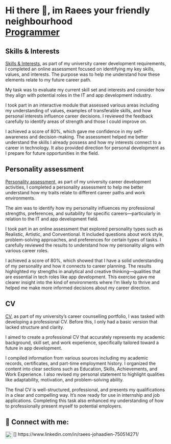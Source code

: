 <h1> Hi there 👋, im Raees your friendly neighbourhood <br/><a href="https://github.com/Raees-J">Programmer</a></h1>

<h2>Skills & Interests</h2>
<a href="https://github.com/Raees-J/Raees-J/blob/main/skills%20and%20interests.PNGG">Skills & Interests,</a>
as part of my university career development requirements, I completed an online assessment focused on identifying my key skills, values, and interests. The purpose was to help me understand how these elements relate to my future career path.

My task was to evaluate my current skill set and interests and consider how they align with potential roles in the IT and app development industry.

I took part in an interactive module that assessed various areas including my understanding of values, examples of transferable skills, and how personal interests influence career decisions. I reviewed the feedback carefully to identify areas of strength and those I could improve on.

I achieved a score of 80%, which gave me confidence in my self-awareness and decision-making. The assessment helped me better understand the skills I already possess and how my interests connect to a career in technology. It also provided direction for personal development as I prepare for future opportunities in the field.

<h2>Personality assessment</h2>
<a href="https://github.com/Raees-J/Raees-J/blob/main/skills%20and%20interests.PNGG">Personality assessment,</a>
as part of my university career development activities, I completed a personality assessment to help me better understand how my traits relate to different career paths and work environments.

The aim was to identify how my personality influences my professional strengths, preferences, and suitability for specific careers—particularly in relation to the IT and app development field.

I took part in an online assessment that explored personality types such as Realistic, Artistic, and Conventional. It included questions about work style, problem-solving approaches, and preferences for certain types of tasks. I carefully reviewed the results to understand how my personality aligns with various career roles.

I achieved a score of 80%, which showed that I have a solid understanding of my personality and how it connects to career planning. The results highlighted my strengths in analytical and creative thinking—qualities that are essential in tech roles like app development. This exercise gave me clearer insight into the kind of environments where I’m likely to thrive and helped me make more informed decisions about my career direction.

<h2>CV</h2>
<a href="https://github.com/Raees-J/Raees-J/blob/main/CV.PNG">CV,</a>
as part of my university’s career counselling portfolio, I was tasked with developing a professional CV. Before this, I only had a basic version that lacked structure and clarity.

I aimed to create a professional CV that accurately represents my academic background, skill set, and work experience, specifically tailored toward a future in app development.

I compiled information from various sources including my academic records, certificates, and part-time employment history. I organized the content into clear sections such as Education, Skills, Achievements, and Work Experience. I also revised my personal statement to highlight qualities like adaptability, motivation, and problem-solving ability.

The final CV is well-structured, professional, and presents my qualifications in a clear and compelling way. It’s now ready for use in internship and job applications. Completing this task also enhanced my understanding of how to professionally present myself to potential employers.



<h2> 🤳 Connect with me:</h2>
[<img align="left" alt="JoshMadakor | LinkedIn" width="22px" src="https://cdn.jsdelivr.net/npm/simple-icons@v3/icons/linkedin.svg" />]
https://www.linkedin.com/in/raees-johaadien-750514271/

<!--
**Raees-J/Raees-J** is a ✨ _special_ ✨ repository because its `README.md` (this file) appears on your GitHub profile.

Here are some ideas to get you started:

- 🔭 I’m currently working on ...
- 🌱 I’m currently learning ...
- 👯 I’m looking to collaborate on ...
- 🤔 I’m looking for help with ...
- 💬 Ask me about ...
- 📫 How to reach me: ...
- 😄 Pronouns: ...
- ⚡ Fun fact: ...
-->
